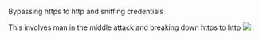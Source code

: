 Bypassing https to http and sniffing credentials

This involves man in the middle attack and breaking down https to http 
[![](http://img.youtube.com/vi/fL3C7ik_s-8/0.jpg)](http://www.youtube.com/watch?v=fL3C7ik_s-8 "Sniffing credentials")

